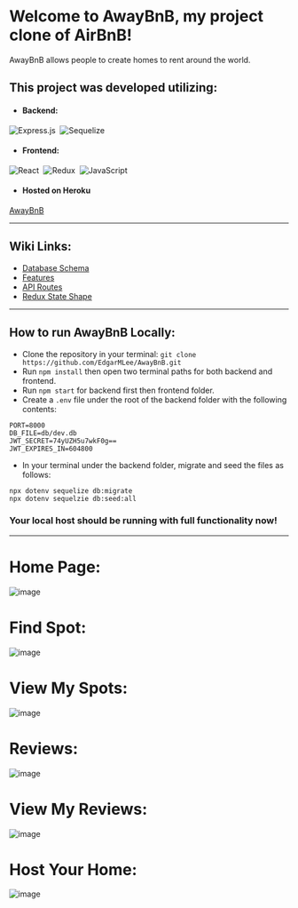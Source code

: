 # Welcome to AwayBnB, my project clone of AirBnB!
AwayBnB allows people to create homes to rent around the world.

## This project was developed utilizing:

* ####  Backend:
![Express.js](https://img.shields.io/badge/express.js-%23404d59.svg?style=for-the-badge&logo=express&logoColor=%2361DAFB)&nbsp;
![Sequelize](https://img.shields.io/badge/Sequelize-52B0E7?style=for-the-badge&logo=Sequelize&logoColor=white)&nbsp;

* #### Frontend: 
![React](https://img.shields.io/badge/react-%2320232a.svg?style=for-the-badge&logo=react&logoColor=%2361DAFB)&nbsp;
![Redux](https://img.shields.io/badge/redux-%23593d88.svg?style=for-the-badge&logo=redux&logoColor=white)&nbsp;
![JavaScript](https://img.shields.io/badge/JavaScript-323330?style=for-the-badge&logo=javascript&logoColor=F7DF1E)&nbsp; 

* ####  Hosted on Heroku
[AwayBnB](https://airbnb-away.herokuapp.com/)

***

## Wiki Links:

* [Database Schema](https://github.com/EdgarMLee/AwayBnB/wiki/Database-Schema)
* [Features](https://github.com/EdgarMLee/AwayBnB/wiki/Features)
* [API Routes](https://github.com/EdgarMLee/AwayBnB/wiki/API-Routes)
* [Redux State Shape](https://github.com/EdgarMLee/AwayBnB/wiki/Redux-State-Shape)

***

## How to run AwayBnB Locally:
* Clone the repository in your terminal: ```git clone https://github.com/EdgarMLee/AwayBnB.git```
* Run ```npm install``` then open two terminal paths for both backend and frontend.
* Run ```npm start``` for backend first then frontend folder.
* Create a ```.env``` file under the root of the backend folder with the following contents:
```
PORT=8000
DB_FILE=db/dev.db
JWT_SECRET=74yUZH5u7wkF0g==
JWT_EXPIRES_IN=604800
```
* In your terminal under the backend folder, migrate and seed the files as follows:
```
npx dotenv sequelize db:migrate
npx dotenv sequelzie db:seed:all
```
### Your local host should be running with full functionality now!

***

# Home Page:

![image](https://user-images.githubusercontent.com/101891232/187090540-f33c16ae-332f-470c-b346-28bd5e363cce.png)

# Find Spot:

![image](https://user-images.githubusercontent.com/101891232/187090561-3c024bc4-8a16-4c9a-8f7c-24929236e53f.png)

# View My Spots:

![image](https://user-images.githubusercontent.com/101891232/187090574-90471b48-a2fc-4255-ac1d-7d9c81dd92fa.png)

# Reviews:

![image](https://user-images.githubusercontent.com/101891232/187090598-d449fd98-08ea-4905-93a6-836a318bdffa.png)


# View My Reviews:

![image](https://user-images.githubusercontent.com/101891232/187090585-a48df491-b31d-49b4-bc2f-357f7f92abbc.png)

# Host Your Home:

![image](https://user-images.githubusercontent.com/101891232/187090612-30f841e8-9393-4cbf-8164-c56e2d7a105f.png)
